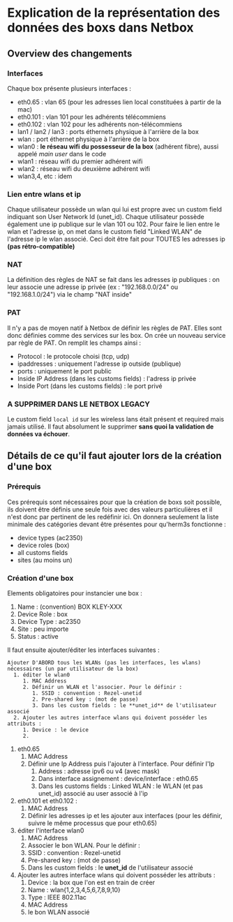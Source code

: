 # Explication de la représentation des données des boxs dans Netbox

## Overview des changements

### Interfaces

Chaque box présente plusieurs interfaces :

* eth0.65 : vlan 65 (pour les adresses lien local constituées à partir de la mac)
* eth0.101 : vlan 101 pour les adhérents télécommiens
* eth0.102 : vlan 102 pour les adhérents non-télécommiens
* lan1 / lan2 / lan3 : ports éthernets physique à l'arrière de la box
* wlan : port éthernet physique à l'arrière de la box
* wlan0 : **le réseau wifi du possesseur de la box** (adhérent fibre), aussi appelé *main user* dans le code
* wlan1 : réseau wifi du premier adhérent wifi
* wlan2 : réseau wifi du deuxième adhérent wifi
* wlan3,4, etc : idem

### Lien entre wlans et ip

Chaque utilisateur possède un wlan qui lui est propre avec un custom field indiquant son User Network Id (unet_id).
Chaque utilisateur possède également une ip publique sur le vlan 101 ou 102.
Pour faire le lien entre le wlan et l'adresse ip, on met dans le custom field "Linked WLAN" de l'adresse ip le wlan associé. Ceci doit être fait pour TOUTES les adresses ip **(pas rétro-compatible)**

### NAT

La définition des règles de NAT se fait dans les adresses ip publiques : on leur associe une adresse ip privée (ex : "192.168.0.0/24" ou "192.168.1.0/24") via le champ "NAT inside"

### PAT

Il n'y a pas de moyen natif à Netbox de définir les règles de PAT.
Elles sont donc définies comme des services sur les box. On crée un nouveau service par règle de PAT.
On remplit les champs ainsi :

* Protocol : le protocole choisi (tcp, udp)
* ipaddresses : uniquement l'adresse ip outside (publique)
* ports : uniquement le port public
* Inside IP Address (dans les customs fields) : l'adress ip privée
* Inside Port (dans les customs fields) : le port privé

### A SUPPRIMER DANS LE NETBOX LEGACY

Le custom field `local id` sur les wireless lans était présent et required mais jamais utilisé. Il faut absolument le supprimer **sans quoi la validation de données va échouer**.

## Détails de ce qu'il faut ajouter lors de la création d'une box

### Prérequis

Ces prérequis sont nécessaires pour que la création de boxs soit possible, ils doivent être définis une seule fois avec des valeurs particulières et il n'est donc par pertinent de les redéfinir ici. On donnera seulement la liste minimale des catégories devant être présentes pour qu'herm3s fonctionne :

* device types (ac2350)
* device roles (box)
* all customs fields
* sites (au moins un)

### Création d'une box

Elements obligatoires pour instancier une box :

1. Name : (convention) BOX KLEY-XXX
2. Device Role : box
3. Device Type : ac2350
4. Site : peu importe
5. Status : active

Il faut ensuite ajouter/éditer les interfaces suivantes :

    Ajouter D'ABORD tous les WLANs (pas les interfaces, les wlans) nécessaires (un par utilisateur de la box)
      1. éditer le wlan0
         1. MAC Address
         2. Définir un WLAN et l'associer. Pour le définir :
            1. SSID : convention : Rezel-unetid
            2. Pre-shared key : (mot de passe)
            3. Dans les custom fields : le **unet_id** de l'utilisateur associé
      2. Ajouter les autres interface wlans qui doivent posséder les attributs :
         1. Device : le device 
         2. 

1. eth0.65
   1. MAC Address
   2. Définir une Ip Address puis l'ajouter à l'interface. Pour définir l'Ip
      1. Address : adresse ipv6 ou v4 (avec mask)
      2. Dans interface assignement : device/interface : eth0.65
      3. Dans les customs fields : Linked WLAN : le WLAN (et pas unet_id) associé au user associé à l'ip
2. eth0.101 et eth0.102 :
   1. MAC Address
   2. Définir les adresses ip et les ajouter aux interfaces (pour les définir, suivre le même processus que pour eth0.65)
3. éditer l'interface wlan0
   1. MAC Address
   2. Associer le bon WLAN. Pour le définir :
   3. SSID : convention : Rezel-unetid
   4. Pre-shared key : (mot de passe)
   5. Dans les custom fields : le **unet_id** de l'utilisateur associé
4. Ajouter les autres interface wlans qui doivent posséder les attributs :
   1. Device : la box que l'on est en train de créer
   2. Name : wlan{1,2,3,4,5,6,7,8,9,10}
   3. Type : IEEE 802.11ac
   4. MAC Address
   5. le bon WLAN associé